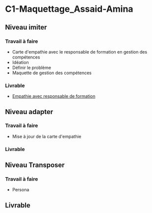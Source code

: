 # C1-Maquettage_Assaid-Amina

## Niveau imiter

### Travail à faire

- Carte d'empathie avec le responsable de formation en gestion des compétences
- Idéation
- Définir le problème
- Maquette de gestion des compétences

### Livrable

- [Empathie avec responsable de formation](https://github.com/solicoders/soli-lms/issues/35)
  
## Niveau adapter

### Travail à faire

- Mise à jour de la carte d'empathie

### Livrable

## Niveau Transposer

### Travail à faire

- Persona

## Livrable
